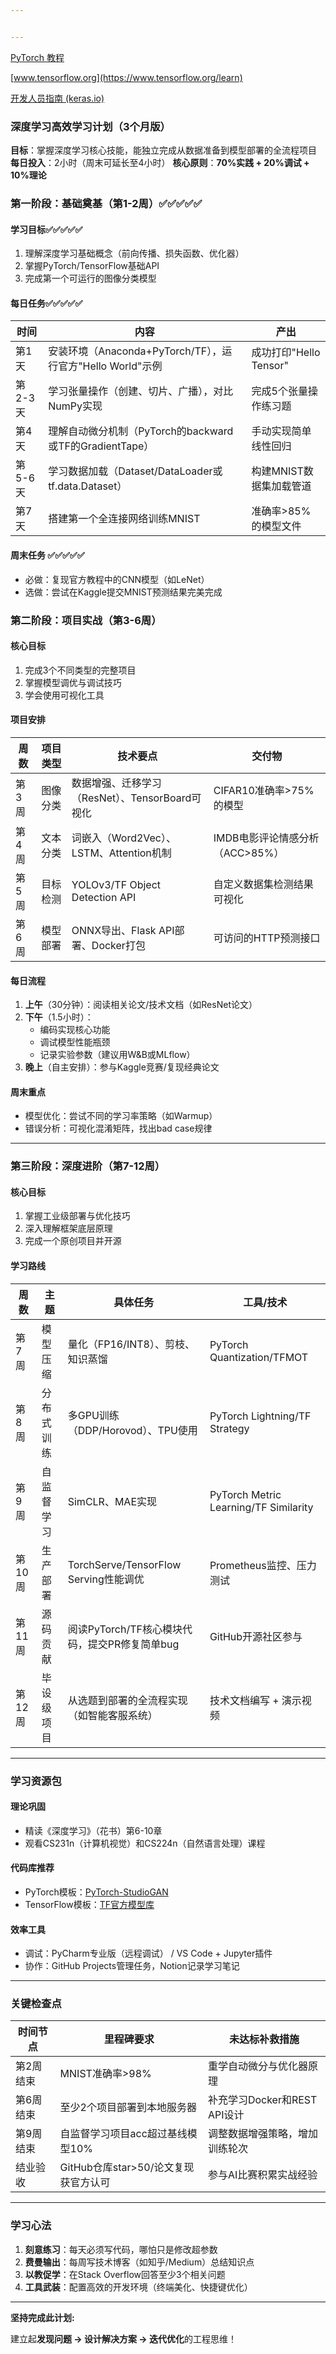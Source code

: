 ```yaml
---


---
```

[PyTorch 教程](https://pytorch.org/tutorials/)

[www.tensorflow.org](https://www.tensorflow.org/learn)

[开发人员指南 (keras.io)](https://keras.io/guides/)

### **深度学习高效学习计划（3个月版）**

**目标**：掌握深度学习核心技能，能独立完成从数据准备到模型部署的全流程项目
**每日投入**：2小时（周末可延长至4小时）
**核心原则**：**70%实践 + 20%调试 + 10%理论**

### **第一阶段：基础奠基（第1-2周）✅✅✅✅✅**

#### **学习目标✅✅✅✅✅**

1. 理解深度学习基础概念（前向传播、损失函数、优化器）
2. 掌握PyTorch/TensorFlow基础API
3. 完成第一个可运行的图像分类模型

#### **每日任务✅✅✅✅✅**

| 时间    | 内容                                                       | 产出                    |
| ------- | ---------------------------------------------------------- | ----------------------- |
| 第1天   | 安装环境（Anaconda+PyTorch/TF），运行官方"Hello World"示例 | 成功打印"Hello Tensor"  |
| 第2-3天 | 学习张量操作（创建、切片、广播），对比NumPy实现            | 完成5个张量操作练习题   |
| 第4天   | 理解自动微分机制（PyTorch的backward或TF的GradientTape）    | 手动实现简单线性回归    |
| 第5-6天 | 学习数据加载（Dataset/DataLoader或tf.data.Dataset）        | 构建MNIST数据集加载管道 |
| 第7天   | 搭建第一个全连接网络训练MNIST                              | 准确率>85%的模型文件    |

#### **周末任务 ✅✅✅✅✅**

- 必做：复现官方教程中的CNN模型（如LeNet）
- 选做：尝试在Kaggle提交MNIST预测结果完美完成

### **第二阶段：项目实战（第3-6周）**

#### **核心目标**

1. 完成3个不同类型的完整项目
2. 掌握模型调优与调试技巧
3. 学会使用可视化工具

#### **项目安排**

| 周数  | 项目类型 | 技术要点                                        | 交付物                          |
| ----- | -------- | ----------------------------------------------- | ------------------------------- |
| 第3周 | 图像分类 | 数据增强、迁移学习（ResNet）、TensorBoard可视化 | CIFAR10准确率>75%的模型         |
| 第4周 | 文本分类 | 词嵌入（Word2Vec）、LSTM、Attention机制         | IMDB电影评论情感分析（ACC>85%） |
| 第5周 | 目标检测 | YOLOv3/TF Object Detection API                  | 自定义数据集检测结果可视化      |
| 第6周 | 模型部署 | ONNX导出、Flask API部署、Docker打包             | 可访问的HTTP预测接口            |

#### **每日流程**

1. **上午**（30分钟）：阅读相关论文/技术文档（如ResNet论文）
2. **下午**（1.5小时）：
   - 编码实现核心功能
   - 调试模型性能瓶颈
   - 记录实验参数（建议用W&B或MLflow）
3. **晚上**（自主安排）：参与Kaggle竞赛/复现经典论文

#### **周末重点**

- 模型优化：尝试不同的学习率策略（如Warmup）
- 错误分析：可视化混淆矩阵，找出bad case规律

---

### **第三阶段：深度进阶（第7-12周）**

#### **核心目标**

1. 掌握工业级部署与优化技巧
2. 深入理解框架底层原理
3. 完成一个原创项目并开源

#### **学习路线**

| 周数   | 主题       | 具体任务                                      | 工具/技术                             |
| ------ | ---------- | --------------------------------------------- | ------------------------------------- |
| 第7周  | 模型压缩   | 量化（FP16/INT8）、剪枝、知识蒸馏             | PyTorch Quantization/TFMOT            |
| 第8周  | 分布式训练 | 多GPU训练（DDP/Horovod）、TPU使用             | PyTorch Lightning/TF Strategy         |
| 第9周  | 自监督学习 | SimCLR、MAE实现                               | PyTorch Metric Learning/TF Similarity |
| 第10周 | 生产部署   | TorchServe/TensorFlow Serving性能调优         | Prometheus监控、压力测试              |
| 第11周 | 源码贡献   | 阅读PyTorch/TF核心模块代码，提交PR修复简单bug | GitHub开源社区参与                    |
| 第12周 | 毕设级项目 | 从选题到部署的全流程实现（如智能客服系统）    | 技术文档编写 + 演示视频               |

---

### **学习资源包**

#### **理论巩固**

- 精读《深度学习》（花书）第6-10章
- 观看CS231n（计算机视觉）和CS224n（自然语言处理）课程

#### **代码库推荐**

- PyTorch模板：[PyTorch-StudioGAN](https://github.com/POSTECH-CVLab/PyTorch-StudioGAN)
- TensorFlow模板：[TF官方模型库](https://github.com/tensorflow/models)

#### **效率工具**

- 调试：PyCharm专业版（远程调试） / VS Code + Jupyter插件
- 协作：GitHub Projects管理任务，Notion记录学习笔记

---

### **关键检查点**

| 时间节点  | 里程碑要求                           | 未达标补救措施                 |
| --------- | ------------------------------------ | ------------------------------ |
| 第2周结束 | MNIST准确率>98%                      | 重学自动微分与优化器原理       |
| 第6周结束 | 至少2个项目部署到本地服务器          | 补充学习Docker和REST API设计   |
| 第9周结束 | 自监督学习项目acc超过基线模型10%     | 调整数据增强策略，增加训练轮次 |
| 结业验收  | GitHub仓库star>50/论文复现获官方认可 | 参与AI比赛积累实战经验         |

---

### **学习心法**

1. **刻意练习**：每天必须写代码，哪怕只是修改超参数
2. **费曼输出**：每周写技术博客（如知乎/Medium）总结知识点
3. **以教促学**：在Stack Overflow回答至少3个相关问题
4. **工具武装**：配置高效的开发环境（终端美化、快捷键优化）

---

**坚持完成此计划:**

建立起**发现问题 → 设计解决方案 → 迭代优化**的工程思维！
